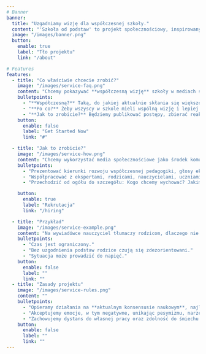 ```yaml
---
# Banner
banner:
  title: "Uzgadniamy wizję dla współczesnej szkoły."
  content: "'Szkoła od podstaw' to projekt społecznościowy, inspirowany sytuacją w nowej szkole w Warszawie."
  image: "/images/banner.png"
  button:
    enable: true
    label: "Tło projektu"
    link: "/about"

# Features
features:
  - title: "Co właściwie chcecie zrobić?"
    image: "/images/service-faq.png"
    content: "Chcemy pokazywać **współczesną wizję** szkoły w mediach społecznościowych."
    bulletpoints:
      - "**Współczesną?** Taką, do jakiej aktualnie skłania się większość ekspertów."
      - "**Po co?** Żeby wszyscy w szkole mieli wspólną wizję i lepiej pracowali jako zespół."
      - "**Jak to zrobicie?** Będziemy publikować postępy, zbierać reakcje, a na koniec zrobimy badanie wpływu projektu w Szkole 396. Czytaj dalej."      
    button:
      enable: false
      label: "Get Started Now"
      link: "#"

  - title: "Jak to zrobicie?"
    image: "/images/service-how.png"
    content: "Chcemy wykorzystać media społecznościowe jako środek komunikacji. A dokładniej chcemy:"
    bulletpoints:
      - "Prezentować kierunki rozwoju współczesnej pedagogiki, głosy ekspertów i przykłady."
      - "Współpracować z ekspertami, rodzicami, nauczycielami, uczniami i influencerami."
      - "Przechodzić od ogółu do szczegółu: Kogo chcemy wychować? Jakimi metodami chcemy pracować? Oceniać czy nie oceniać? Chwalić czy nie chwalić?"

    button:
      enable: true
      label: "Rekrutacja"
      link: "/hiring"

  - title: "Przykład"
    image: "/images/service-example.png"
    content: "Na wywiadówce nauczyciel tłumaczy rodzicom, dlaczego nie chwali uczniów, odwołując się do książki ‘Współczesna Pedagogika’."
    bulletpoints:
      - "Czas jest ograniczony."
      - "Bez uzgodnienia podstaw rodzice czują się zdezorientowani."
      - "Sytuacja może prowadzić do napięć."
    button:
      enable: false
      label: ""
      link: ""
  - title: "Zasady projektu"
    image: "/images/service-rules.png"
    content: ""
    bulletpoints:
      - "Opieramy działania na **aktualnym konsensusie naukowym**, najlepszych praktykach, oraz wartościach uniwersalnych."
      - "Akceptujemy emocje, w tym negatywne, unikając pesymizmu, narzekania i pretensji."
      - "Zachowujemy dystans do własnej pracy oraz zdolność do śmiechu z własnej osoby."
    button:
      enable: false
      label: ""
      link: ""
---
```

